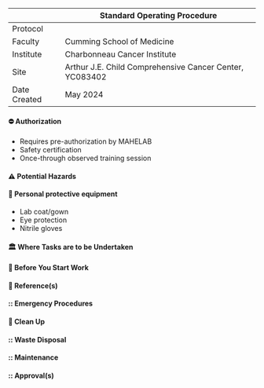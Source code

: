 |  | Standard Operating Procedure |
---|---
| Protocol | |
| Faculty | Cumming School of Medicine |
| Institute | Charbonneau Cancer Institute |
| Site | Arthur J.E. Child Comprehensive Cancer Center, YC083402|
| Date Created | May 2024 |

#### :no_entry: Authorization
- Requires pre-authorization by MAHELAB
- Safety certification 
- Once-through observed training session
#### :warning: Potential Hazards

#### :lab_coat: Personal protective equipment
- Lab coat/gown
- Eye protection
- Nitrile gloves
#### :classical_building: Where Tasks are to be Undertaken

#### :vertical_traffic_light: Before You Start Work

#### :book: Reference(s)

#### :: Emergency Procedures

#### :broom: Clean Up 

#### :: Waste Disposal

#### :: Maintenance

#### :: Approval(s)
